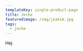 ```yaml
---
templateKey: single-product-page
title: Jocke
featuredimage: /img/joakim.jpg
tags:
  - jocke
---
```

Hej
